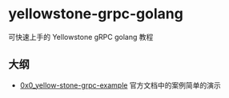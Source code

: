 # yellowstone-grpc-golang
可快速上手的 Yellowstone gRPC  golang 教程

## 大纲

- [0x0_yellow-stone-grpc-example](./0x0_yellow-stone-grpc-example/readme.md)  官方文档中的案例简单的演示
